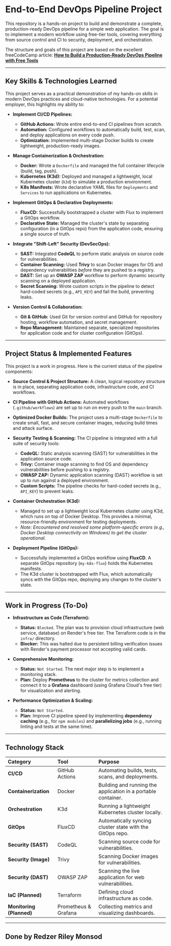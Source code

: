 # End-to-End DevOps Pipeline Project

This repository is a hands-on project to build and demonstrate a complete, production-ready DevOps pipeline for a simple web application. The goal is to implement a modern workflow using free-tier tools, covering everything from source control and CI to security, deployment, and orchestration.

The structure and goals of this project are based on the excellent freeCodeCamp article:
[**How to Build a Production-Ready DevOps Pipeline with Free Tools**](https://www.freecodecamp.org/news/how-to-build-a-production-ready-devops-pipeline-with-free-tools/)

---

## Key Skills & Technologies Learned

This project serves as a practical demonstration of my hands-on skills in modern DevOps practices and cloud-native technologies. For a potential employer, this highlights my ability to:

* **Implement CI/CD Pipelines:**
    * **GitHub Actions:** Wrote entire end-to-end CI pipelines from scratch.
    * **Automation:** Configured workflows to automatically build, test, scan, and deploy applications on every code push.
    * **Optimization:** Implemented multi-stage Docker builds to create lightweight, production-ready images.

* **Manage Containerization & Orchestration:**
    * **Docker:** Wrote a `Dockerfile` and managed the full container lifecycle (build, tag, push).
    * **Kubernetes (K3d):** Deployed and managed a lightweight, local Kubernetes cluster (`k3d`) to simulate a production environment.
    * **K8s Manifests:** Wrote declarative YAML files for `Deployments` and `Services` to run applications on Kubernetes.

* **Implement GitOps & Declarative Deployments:**
    * **FluxCD:** Successfully bootstrapped a cluster with Flux to implement a GitOps workflow.
    * **Declarative State:** Managed the cluster's state by separating configuration (in a GitOps repo) from the application code, ensuring a single source of truth.

* **Integrate "Shift-Left" Security (DevSecOps):**
    * **SAST:** Integrated **CodeQL** to perform static analysis on source code for vulnerabilities.
    * **Container Scanning:** Used **Trivy** to scan Docker images for OS and dependency vulnerabilities *before* they are pushed to a registry.
    * **DAST:** Set up an **OWASP ZAP** workflow to perform dynamic security scanning on a deployed application.
    * **Secret Scanning:** Wrote custom scripts in the pipeline to detect hard-coded secrets (e.g., `API_KEY`) and fail the build, preventing leaks.

* **Version Control & Collaboration:**
    * **Git & GitHub:** Used Git for version control and GitHub for repository hosting, workflow automation, and secret management.
    * **Repo Management:** Maintained separate, specialized repositories for application code and for cluster configuration (GitOps).

---

## Project Status & Implemented Features

This project is a work in progress. Here is the current status of the pipeline components:

* **Source Control & Project Structure:** A clean, logical repository structure is in place, separating application code, infrastructure code, and CI workflows.

* **CI Pipeline with GitHub Actions:** Automated workflows (`.github/workflows`) are set up to run on every push to the `main` branch.

* **Optimized Docker Builds:** The project uses a multi-stage `Dockerfile` to create small, fast, and secure container images, reducing build times and attack surface.

* **Security Testing & Scanning:** The CI pipeline is integrated with a full suite of security tools:
    * **CodeQL:** Static analysis scanning (SAST) for vulnerabilities in the application source code.
    * **Trivy:** Container image scanning to find OS and dependency vulnerabilities before pushing to a registry.
    * **OWASP ZAP:** Dynamic application scanning (DAST) workflow is set up to run against a deployed environment.
    * **Custom Scripts:** The pipeline checks for hard-coded secrets (e.g., `API_KEY`) to prevent leaks.

* **Container Orchestration (K3d):**
    * Managed to set up a lightweight local Kubernetes cluster using K3d, which runs on top of Docker Desktop. This provides a minimal, resource-friendly environment for testing deployments.
    * *Note: Encountered and resolved some platform-specific errors (e.g., Docker Desktop connectivity on Windows) to get the cluster operational.*

* **Deployment Pipeline (GitOps):**
    * Successfully implemented a GitOps workflow using **FluxCD**. A separate GitOps repository (`my-k8s-flux`) holds the Kubernetes manifests.
    * The K3d cluster is bootstrapped with Flux, which automatically syncs with the GitOps repo, deploying any changes to the cluster's state.

---

## Work in Progress (To-Do)

* **Infrastructure as Code (Terraform):**
    * **Status:** `Blocked`. The plan was to provision cloud infrastructure (web service, database) on Render's free tier. The Terraform code is in the `infra/` directory.
    * **Blocker:** This was halted due to persistent billing verification issues with Render's payment processor not accepting valid cards.

* **Comprehensive Monitoring:**
    * **Status:** `Not Started`. The next major step is to implement a monitoring stack.
    * **Plan:** Deploy **Prometheus** to the cluster for metrics collection and connect it to a **Grafana** dashboard (using Grafana Cloud's free tier) for visualization and alerting.

* **Performance Optimization & Scaling:**
    * **Status:** `Not Started`.
    * **Plan:** Improve CI pipeline speed by implementing **dependency caching** (e.g., for `npm modules`) and **parallelizing jobs** (e.g., running linting and tests at the same time).

---

## Technology Stack

| Category | Tool | Purpose |
| :--- | :--- | :--- |
| **CI/CD** | GitHub Actions | Automating builds, tests, scans, and deployments. |
| **Containerization** | Docker | Building and running the application in a portable container. |
| **Orchestration** | K3d | Running a lightweight Kubernetes cluster locally. |
| **GitOps** | FluxCD | Automatically syncing cluster state with the GitOps repo. |
| **Security (SAST)** | CodeQL | Scanning source code for vulnerabilities. |
| **Security (Image)** | Trivy | Scanning Docker images for vulnerabilities. |
| **Security (DAST)** | OWASP ZAP | Scanning the live application for web vulnerabilities. |
| **IaC (Planned)** | Terraform | Defining cloud infrastructure as code. |
| **Monitoring (Planned)** | Prometheus & Grafana | Collecting metrics and visualizing dashboards. |

---

## Done by Redzer Riley Monsod
